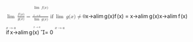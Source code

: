 <span class="katex"><span class="katex-mathml"><math xmlns="http://www.w3.org/1998/Math/MathML"><semantics><mrow><munder><mo><mi>lim</mi><mo>⁡</mo></mo><mrow><mi>x</mi><mo>→</mo><mi>a</mi></mrow></munder><mfrac><mrow><mi>f</mi><mo stretchy="false">(</mo><mi>x</mi><mo stretchy="false">)</mo></mrow><mrow><mi>g</mi><mo stretchy="false">(</mo><mi>x</mi><mo stretchy="false">)</mo></mrow></mfrac><mo>=</mo><mfrac><mrow><munder><mo><mi>lim</mi><mo>⁡</mo></mo><mrow><mi>x</mi><mo>→</mo><mi>a</mi></mrow></munder><mi>f</mi><mo stretchy="false">(</mo><mi>x</mi><mo stretchy="false">)</mo></mrow><mrow><munder><mo><mi>lim</mi><mo>⁡</mo></mo><mrow><mi>x</mi><mo>→</mo><mi>a</mi></mrow></munder><mi>g</mi><mo stretchy="false">(</mo><mi>x</mi><mo stretchy="false">)</mo></mrow></mfrac><mtext> if</mtext><munder><mo><mi>lim</mi><mo>⁡</mo></mo><mrow><mi>x</mi><mo>→</mo><mi>a</mi></mrow></munder><mi>g</mi><mo stretchy="false">(</mo><mi>x</mi><mo stretchy="false">)</mo><mo mathvariant="normal">≠</mo><mn>0</mn></mrow><annotation encoding="application/x-tex">\lim\limits_{x \rarr a} \frac{f(x)}{g(x)} = \frac{\lim\limits_{x \rarr a} f(x)}{\lim\limits_{x \rarr a} g(x)} \text{ if} \lim\limits_{x \rarr a} g(x) \neq 0</annotation></semantics></math></span><span class="katex-html" aria-hidden="true"><span class="base"><span class="strut" style="height:1.71em;vertical-align:-0.7em;"></span><span class="mop op-limits"><span class="vlist-t vlist-t2"><span class="vlist-r"><span class="vlist" style="height:0.69444em;"><span style="top:-2.4em;margin-left:0em;"><span class="pstrut" style="height:3em;"></span><span class="sizing reset-size6 size3 mtight"><span class="mord mtight"><span class="mord mathnormal mtight">x</span><span class="mrel mtight">→</span><span class="mord mathnormal mtight">a</span></span></span></span><span style="top:-3em;"><span class="pstrut" style="height:3em;"></span><span><span class="mop">lim</span></span></span></span><span class="vlist-s">​</span></span><span class="vlist-r"><span class="vlist" style="height:0.7em;"><span></span></span></span></span></span><span class="mspace" style="margin-right:0.16666666666666666em;"></span><span class="mord"><span class="mopen nulldelimiter"></span><span class="mfrac"><span class="vlist-t vlist-t2"><span class="vlist-r"><span class="vlist" style="height:1.01em;"><span style="top:-2.655em;"><span class="pstrut" style="height:3em;"></span><span class="sizing reset-size6 size3 mtight"><span class="mord mtight"><span class="mord mathnormal mtight" style="margin-right:0.03588em;">g</span><span class="mopen mtight">(</span><span class="mord mathnormal mtight">x</span><span class="mclose mtight">)</span></span></span></span><span style="top:-3.23em;"><span class="pstrut" style="height:3em;"></span><span class="frac-line" style="border-bottom-width:0.04em;"></span></span><span style="top:-3.485em;"><span class="pstrut" style="height:3em;"></span><span class="sizing reset-size6 size3 mtight"><span class="mord mtight"><span class="mord mathnormal mtight" style="margin-right:0.10764em;">f</span><span class="mopen mtight">(</span><span class="mord mathnormal mtight">x</span><span class="mclose mtight">)</span></span></span></span></span><span class="vlist-s">​</span></span><span class="vlist-r"><span class="vlist" style="height:0.52em;"><span></span></span></span></span></span><span class="mclose nulldelimiter"></span></span><span class="mspace" style="margin-right:0.2777777777777778em;"></span><span class="mrel">=</span><span class="mspace" style="margin-right:0.2777777777777778em;"></span></span><span class="base"><span class="strut" style="height:2.2356em;vertical-align:-0.8727999999999999em;"></span><span class="mord"><span class="mopen nulldelimiter"></span><span class="mfrac"><span class="vlist-t vlist-t2"><span class="vlist-r"><span class="vlist" style="height:1.3628em;"><span style="top:-2.6550000000000002em;"><span class="pstrut" style="height:3em;"></span><span class="sizing reset-size6 size3 mtight"><span class="mord mtight"><span class="mop op-limits mtight"><span class="vlist-t vlist-t2"><span class="vlist-r"><span class="vlist" style="height:0.69444em;"><span style="top:-2.0890000000000004em;margin-left:0em;"><span class="pstrut" style="height:2.7em;"></span><span class="sizing reset-size3 size1 mtight"><span class="mord mtight"><span class="mord mathnormal mtight">x</span><span class="mrel mtight">→</span><span class="mord mathnormal mtight">a</span></span></span></span><span style="top:-2.7em;"><span class="pstrut" style="height:2.7em;"></span><span><span class="mop mtight"><span class="mtight">l</span><span class="mtight">i</span><span class="mtight">m</span></span></span></span></span><span class="vlist-s">​</span></span><span class="vlist-r"><span class="vlist" style="height:0.754em;"><span></span></span></span></span></span><span class="mspace mtight" style="margin-right:0.19516666666666668em;"></span><span class="mord mathnormal mtight" style="margin-right:0.03588em;">g</span><span class="mopen mtight">(</span><span class="mord mathnormal mtight">x</span><span class="mclose mtight">)</span></span></span></span><span style="top:-3.23em;"><span class="pstrut" style="height:3em;"></span><span class="frac-line" style="border-bottom-width:0.04em;"></span></span><span style="top:-3.8378em;"><span class="pstrut" style="height:3em;"></span><span class="sizing reset-size6 size3 mtight"><span class="mord mtight"><span class="mop op-limits mtight"><span class="vlist-t vlist-t2"><span class="vlist-r"><span class="vlist" style="height:0.69444em;"><span style="top:-2.0890000000000004em;margin-left:0em;"><span class="pstrut" style="height:2.7em;"></span><span class="sizing reset-size3 size1 mtight"><span class="mord mtight"><span class="mord mathnormal mtight">x</span><span class="mrel mtight">→</span><span class="mord mathnormal mtight">a</span></span></span></span><span style="top:-2.7em;"><span class="pstrut" style="height:2.7em;"></span><span><span class="mop mtight"><span class="mtight">l</span><span class="mtight">i</span><span class="mtight">m</span></span></span></span></span><span class="vlist-s">​</span></span><span class="vlist-r"><span class="vlist" style="height:0.754em;"><span></span></span></span></span></span><span class="mspace mtight" style="margin-right:0.19516666666666668em;"></span><span class="mord mathnormal mtight" style="margin-right:0.10764em;">f</span><span class="mopen mtight">(</span><span class="mord mathnormal mtight">x</span><span class="mclose mtight">)</span></span></span></span></span><span class="vlist-s">​</span></span><span class="vlist-r"><span class="vlist" style="height:0.8727999999999999em;"><span></span></span></span></span></span><span class="mclose nulldelimiter"></span></span><span class="mord text"><span class="mord"> if</span></span><span class="mspace" style="margin-right:0.16666666666666666em;"></span><span class="mop op-limits"><span class="vlist-t vlist-t2"><span class="vlist-r"><span class="vlist" style="height:0.69444em;"><span style="top:-2.4em;margin-left:0em;"><span class="pstrut" style="height:3em;"></span><span class="sizing reset-size6 size3 mtight"><span class="mord mtight"><span class="mord mathnormal mtight">x</span><span class="mrel mtight">→</span><span class="mord mathnormal mtight">a</span></span></span></span><span style="top:-3em;"><span class="pstrut" style="height:3em;"></span><span><span class="mop">lim</span></span></span></span><span class="vlist-s">​</span></span><span class="vlist-r"><span class="vlist" style="height:0.7em;"><span></span></span></span></span></span><span class="mspace" style="margin-right:0.16666666666666666em;"></span><span class="mord mathnormal" style="margin-right:0.03588em;">g</span><span class="mopen">(</span><span class="mord mathnormal">x</span><span class="mclose">)</span><span class="mspace" style="margin-right:0.2777777777777778em;"></span><span class="mrel"><span class="mrel"><span class="mord vbox"><span class="thinbox"><span class="rlap"><span class="strut" style="height:0.8888799999999999em;vertical-align:-0.19444em;"></span><span class="inner"><span class="mrel"></span></span><span class="fix"></span></span></span></span></span><span class="mrel">=</span></span><span class="mspace" style="margin-right:0.2777777777777778em;"></span></span><span class="base"><span class="strut" style="height:0.64444em;vertical-align:0em;"></span><span class="mord">0</span></span></span></span>